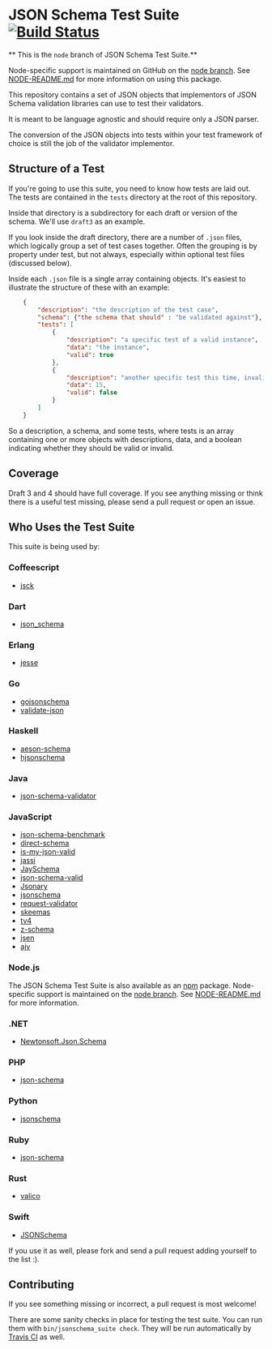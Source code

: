 JSON Schema Test Suite [![Build Status](https://travis-ci.org/json-schema/JSON-Schema-Test-Suite.png?branch=develop)](https://travis-ci.org/json-schema/JSON-Schema-Test-Suite)
======================

** This is the `node` branch of JSON Schema Test Suite.**

Node-specific support is maintained on GitHub on the [node branch](https://github.com/json-schema/JSON-Schema-Test-Suite/tree/node).
See [NODE-README.md](https://github.com/json-schema/JSON-Schema-Test-Suite/blob/node/NODE-README.md)
for more information on using this package.

This repository contains a set of JSON objects that implementors of JSON Schema
validation libraries can use to test their validators.

It is meant to be language agnostic and should require only a JSON parser.

The conversion of the JSON objects into tests within your test framework of
choice is still the job of the validator implementor.

Structure of a Test
-------------------

If you're going to use this suite, you need to know how tests are laid out. The
tests are contained in the `tests` directory at the root of this repository.

Inside that directory is a subdirectory for each draft or version of the
schema. We'll use `draft3` as an example.

If you look inside the draft directory, there are a number of `.json` files,
which logically group a set of test cases together. Often the grouping is by
property under test, but not always, especially within optional test files
(discussed below).

Inside each `.json` file is a single array containing objects. It's easiest to
illustrate the structure of these with an example:

```json
    {
        "description": "the description of the test case",
        "schema": {"the schema that should" : "be validated against"},
        "tests": [
            {
                "description": "a specific test of a valid instance",
                "data": "the instance",
                "valid": true
            },
            {
                "description": "another specific test this time, invalid",
                "data": 15,
                "valid": false
            }
        ]
    }
```

So a description, a schema, and some tests, where tests is an array containing
one or more objects with descriptions, data, and a boolean indicating whether
they should be valid or invalid.

Coverage
--------

Draft 3 and 4 should have full coverage. If you see anything missing or think
there is a useful test missing, please send a pull request or open an issue.

Who Uses the Test Suite
-----------------------

This suite is being used by:

### Coffeescript ###

* [jsck](https://github.com/pandastrike/jsck)

### Dart ###

* [json_schema](https://github.com/patefacio/json_schema) 

### Erlang ###

* [jesse](https://github.com/klarna/jesse)

### Go ###

* [gojsonschema](https://github.com/sigu-399/gojsonschema) 
* [validate-json](https://github.com/cesanta/validate-json)

### Haskell ###

* [aeson-schema](https://github.com/timjb/aeson-schema)
* [hjsonschema](https://github.com/seagreen/hjsonschema)

### Java ###

* [json-schema-validator](https://github.com/fge/json-schema-validator)

### JavaScript ###

* [json-schema-benchmark](https://github.com/Muscula/json-schema-benchmark)
* [direct-schema](https://github.com/IreneKnapp/direct-schema)
* [is-my-json-valid](https://github.com/mafintosh/is-my-json-valid)
* [jassi](https://github.com/iclanzan/jassi)
* [JaySchema](https://github.com/natesilva/jayschema)
* [json-schema-valid](https://github.com/ericgj/json-schema-valid)
* [Jsonary](https://github.com/jsonary-js/jsonary)
* [jsonschema](https://github.com/tdegrunt/jsonschema)
* [request-validator](https://github.com/bugventure/request-validator)
* [skeemas](https://github.com/Prestaul/skeemas)
* [tv4](https://github.com/geraintluff/tv4)
* [z-schema](https://github.com/zaggino/z-schema)
* [jsen](https://github.com/bugventure/jsen)
* [ajv](https://github.com/epoberezkin/ajv)

### Node.js ###

The JSON Schema Test Suite is also available as an
[npm](https://www.npmjs.com/package/json-schema-test-suite) package.
Node-specific support is maintained on the [node branch](https://github.com/json-schema/JSON-Schema-Test-Suite/tree/node).
See [NODE-README.md](https://github.com/json-schema/JSON-Schema-Test-Suite/blob/node/NODE-README.md)
for more information.

### .NET ###

* [Newtonsoft.Json.Schema](https://github.com/JamesNK/Newtonsoft.Json.Schema)

### PHP ###

* [json-schema](https://github.com/justinrainbow/json-schema)

### Python ###

* [jsonschema](https://github.com/Julian/jsonschema)

### Ruby ###

* [json-schema](https://github.com/hoxworth/json-schema)

### Rust ###

* [valico](https://github.com/rustless/valico)

### Swift ###

* [JSONSchema](https://github.com/kylef/JSONSchema.swift)

If you use it as well, please fork and send a pull request adding yourself to
the list :).

Contributing
------------

If you see something missing or incorrect, a pull request is most welcome!

There are some sanity checks in place for testing the test suite. You can run
them with `bin/jsonschema_suite check`. They will be run automatically by
[Travis CI](https://travis-ci.org/) as well.
